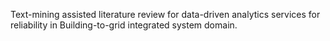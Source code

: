 Text-mining assisted literature review for data-driven analytics services for reliability in Building-to-grid integrated system domain.



